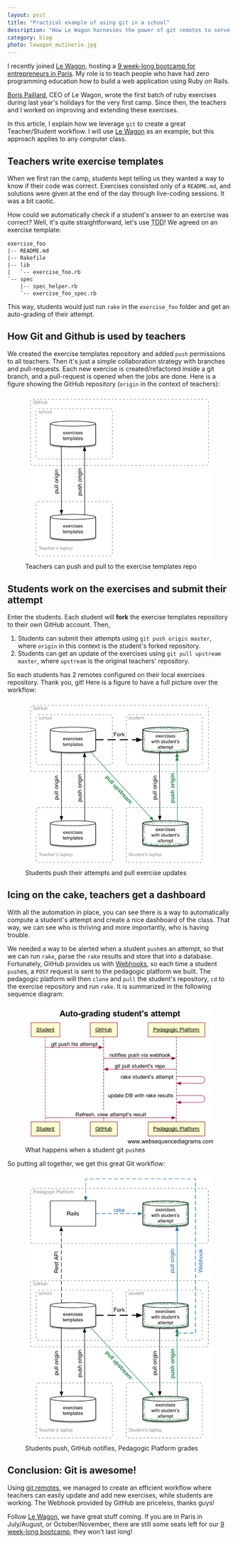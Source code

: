 ```yaml
---
layout: post
title: "Practical example of using git in a school"
description: "How Le Wagon harnesses the power of git remotes to serve exercises to students"
category: blog
photo: lewagon_mutinerie.jpg
---
```


I recently joined [Le Wagon](http://www.lewagon.org/), hosting a
[9 week-long bootcamp for entrepreneurs in Paris](http://www.lewagon.org/premiere).
My role is to teach people who have had zero programming education how to build
a web application using Ruby on Rails.

[Boris Paillard](https://www.linkedin.com/pub/boris-paillard/70/226/867), CEO of Le Wagon,
wrote the first batch of ruby exercises during last year's
holidays for the very first camp. Since then, the teachers and I worked on improving and extending these exercises.

In this article, I explain how we leverage `git` to create a great Teacher/Student
workflow. I will use [Le Wagon](http://www.lewagon.org/) as an example, but this approach applies to any computer class.

## Teachers write exercise templates

When we first ran the camp, students kept telling us they wanted a way to know if their code was correct. Exercises consisted only of a `README.md`, and solutions were
given at the end of the day through live-coding sessions. It was a bit caotic.

How could we automatically check if a student's answer to an exercise was correct? Well, it's quite straightforward, let's use <acronym title="Test Driven Development">TDD</acronym>!
We agreed on an exercise template:

```
exercise_foo
|-- README.md
|-- Rakefile
|-- lib
|   `-- exercise_foo.rb
`-- spec
    |-- spec_helper.rb
    `-- exercise_foo_spec.rb
```

This way, students would just run `rake` in the `exercise_foo` folder and get an
auto-grading of their attempt.

## How Git and Github is used by teachers

We created the exercise templates repository
and added `push` permissions to all teachers. Then it's just a simple collaboration strategy
with branches and pull-requests. Each new exercise is created/refactored inside a git branch,
and a pull-request is opened when the jobs are done. Here is a figure showing the
GitHub repository (`origin` in the context of teachers):

<figure class="center">
  <img class="two-third" src="/images/posts/git-teachers.png" alt="Teachers push and pull to GitHub">
  <figcaption>Teachers can push and pull to the exercise templates repo</figcaption>
</figure>

## Students work on the exercises and submit their attempt

Enter the students. Each student will **fork** the exercise templates repository to their
own GitHub account. Then,

1. Students can submit their attempts using `git push origin master`, where `origin` in this
context is the student's forked repository.
1. Students can get an update of the exercises using `git pull upstream master`, where `upstream`
is the original teachers' repository.

So each students has 2 remotes configured on their local exercises repository. Thank you, git!
Here is a figure to have a full picture over the workflow:

<figure class="center">
  <img class="two-third" src="/images/posts/git-students.png" alt="Students push their attempts">
  <figcaption>Students push their attempts and pull exercise updates</figcaption>
</figure>

## Icing on the cake, teachers get a dashboard

With all the automation in place, you can see there is a way to automatically compute a
student's attempt and create a nice dashboard of the class. That way, we can see who is
thriving and more importantly, who is having trouble.

We needed a way to be alerted when a student `push`es an attempt, so that we can run
`rake`, parse the `rake` results and store that into a database. Fortunately, GitHub
provides us with [Webhooks](https://developer.github.com/v3/repos/hooks/), so each
time a student `push`es, a `POST` request is sent to the pedagogic platform we built.
The pedagogic platform will then `clone` and `pull` the student's repository, `cd`
to the exercise repository and run `rake`. It is summarized in the following
sequence diagram:

<figure class="center">
  <img class="two-third" src="/images/posts/kitt-sequencedigram.png" alt="Pedagogic Platform is notified by GitHub via a Webhook">
  <figcaption>What happens when a student git <code>push</code>es</figcaption>
</figure>

So putting all together, we get this great Git workflow:

<figure class="center">
  <img class="two-third" src="/images/posts/git-kitt.png" alt="Git is powerful">
  <figcaption>Students push, GitHub notifies, Pedagogic Platform grades</figcaption>
</figure>

## Conclusion: Git is awesome!

Using [git remotes](http://git-scm.com/book/en/Git-Basics-Working-with-Remotes), we managed
to create an efficient workflow where teachers can easily update and add new exercises,
while students are working. The Webhook provided by GitHub are priceless, thanks guys!

Follow [Le Wagon](https://twitter.com/intent/follow?screen_name=Lewagonparis), we have great stuff coming. If you are in Paris in July/August, or October/November, there are still some seats left for our <a href="http://www.lewagon.org/premiere">9 week-long bootcamp</a>, they won't last long!

<!-- <a href="http://news.ycombinator.com/submit" class="hn-share-button" data-title="Show HN: Practical example of using git and GitHub in a school">Vote on Hacker News</a> -->
